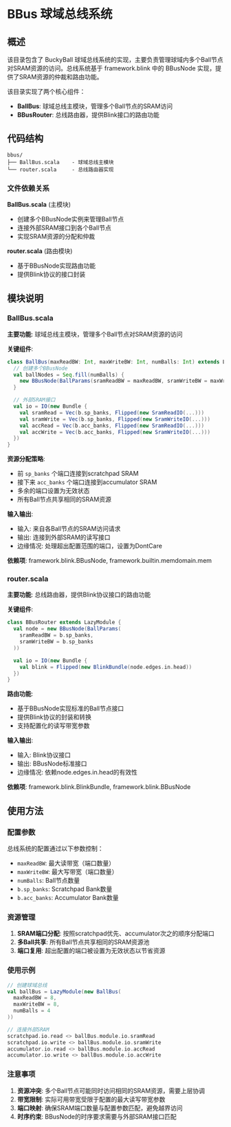 # BBus 球域总线系统

## 概述

该目录包含了 BuckyBall 球域总线系统的实现，主要负责管理球域内多个Ball节点对SRAM资源的访问。总线系统基于 framework.blink 中的 BBusNode 实现，提供了SRAM资源的仲裁和路由功能。

该目录实现了两个核心组件：
- **BallBus**: 球域总线主模块，管理多个Ball节点的SRAM访问
- **BBusRouter**: 总线路由器，提供Blink接口的路由功能

## 代码结构

```
bbus/
├── BallBus.scala    - 球域总线主模块
└── router.scala     - 总线路由器实现
```

### 文件依赖关系

**BallBus.scala** (主模块)
- 创建多个BBusNode实例来管理Ball节点
- 连接外部SRAM接口到各个Ball节点
- 实现SRAM资源的分配和仲裁

**router.scala** (路由模块)
- 基于BBusNode实现路由功能
- 提供Blink协议的接口封装

## 模块说明

### BallBus.scala

**主要功能**: 球域总线主模块，管理多个Ball节点对SRAM资源的访问

**关键组件**:

```scala
class BallBus(maxReadBW: Int, maxWriteBW: Int, numBalls: Int) extends LazyModule {
  // 创建多个BBusNode
  val ballNodes = Seq.fill(numBalls) {
    new BBusNode(BallParams(sramReadBW = maxReadBW, sramWriteBW = maxWriteBW))
  }

  // 外部SRAM接口
  val io = IO(new Bundle {
    val sramRead = Vec(b.sp_banks, Flipped(new SramReadIO(...)))
    val sramWrite = Vec(b.sp_banks, Flipped(new SramWriteIO(...)))
    val accRead = Vec(b.acc_banks, Flipped(new SramReadIO(...)))
    val accWrite = Vec(b.acc_banks, Flipped(new SramWriteIO(...)))
  })
}
```

**资源分配策略**:
- 前 `sp_banks` 个端口连接到scratchpad SRAM
- 接下来 `acc_banks` 个端口连接到accumulator SRAM
- 多余的端口设置为无效状态
- 所有Ball节点共享相同的SRAM资源

**输入输出**:
- 输入: 来自各Ball节点的SRAM访问请求
- 输出: 连接到外部SRAM的读写接口
- 边缘情况: 处理超出配置范围的端口，设置为DontCare

**依赖项**: framework.blink.BBusNode, framework.builtin.memdomain.mem

### router.scala

**主要功能**: 总线路由器，提供Blink协议接口的路由功能

**关键组件**:

```scala
class BBusRouter extends LazyModule {
  val node = new BBusNode(BallParams(
    sramReadBW = b.sp_banks,
    sramWriteBW = b.sp_banks
  ))

  val io = IO(new Bundle {
    val blink = Flipped(new BlinkBundle(node.edges.in.head))
  })
}
```

**路由功能**:
- 基于BBusNode实现标准的Ball节点接口
- 提供Blink协议的封装和转换
- 支持配置化的读写带宽参数

**输入输出**:
- 输入: Blink协议接口
- 输出: BBusNode标准接口
- 边缘情况: 依赖node.edges.in.head的有效性

**依赖项**: framework.blink.BlinkBundle, framework.blink.BBusNode

## 使用方法

### 配置参数

总线系统的配置通过以下参数控制：
- `maxReadBW`: 最大读带宽（端口数量）
- `maxWriteBW`: 最大写带宽（端口数量）
- `numBalls`: Ball节点数量
- `b.sp_banks`: Scratchpad Bank数量
- `b.acc_banks`: Accumulator Bank数量

### 资源管理

1. **SRAM端口分配**: 按照scratchpad优先、accumulator次之的顺序分配端口
2. **多Ball共享**: 所有Ball节点共享相同的SRAM资源池
3. **端口复用**: 超出配置的端口被设置为无效状态以节省资源

### 使用示例

```scala
// 创建球域总线
val ballBus = LazyModule(new BallBus(
  maxReadBW = 8,
  maxWriteBW = 8,
  numBalls = 4
))

// 连接外部SRAM
scratchpad.io.read <> ballBus.module.io.sramRead
scratchpad.io.write <> ballBus.module.io.sramWrite
accumulator.io.read <> ballBus.module.io.accRead
accumulator.io.write <> ballBus.module.io.accWrite
```

### 注意事项

1. **资源冲突**: 多个Ball节点可能同时访问相同的SRAM资源，需要上层协调
2. **带宽限制**: 实际可用带宽受限于配置的最大读写带宽参数
3. **端口映射**: 确保SRAM端口数量与配置参数匹配，避免越界访问
4. **时序约束**: BBusNode的时序要求需要与外部SRAM接口匹配
